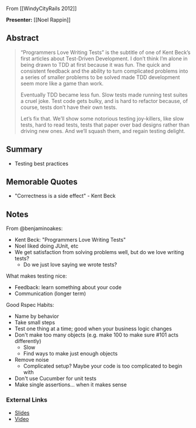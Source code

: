 From [[WindyCityRails 2012]]

**Presenter:** [[Noel Rappin]]

## Abstract

> “Programmers Love Writing Tests” is the subtitle of one of Kent Beck’s first articles about Test-Driven Development. I don’t think I’m alone in being drawn to TDD at first because it was fun. The quick and consistent feedback and the ability to turn complicated problems into a series of smaller problems to be solved made TDD development seem more like a game than work.
> 
> Eventually TDD became less fun. Slow tests made running test suites a cruel joke. Test code gets bulky, and is hard to refactor because, of course, tests don’t have their own tests.
> 
> Let’s fix that. We’ll show some notorious testing joy-killers, like slow tests, hard to read tests, tests that paper over bad designs rather than driving new ones. And we’ll squash them, and regain testing delight.

## Summary

* Testing best practices

## Memorable Quotes

* "Correctness is a side effect" - Kent Beck

## Notes

From @benjaminoakes:

* Kent Beck: "Programmers Love Writing Tests"
* Noel liked doing JUnit, etc
* We get satisfaction from solving problems well, but do we love writing tests?
    * Do we just love saying we wrote tests?

What makes testing nice:

* Feedback:  learn something about your code
* Communication (longer term)

Good Rspec Habits:

* Name by behavior
* Take small steps
* Test one thing at a time; good when your business logic changes
* Don't make too many objects (e.g. make 100 to make sure #101 acts differently)
   * Slow
   * Find ways to make just enough objects
* Remove noise
   * Complicated setup?  Maybe your code is too complicated to begin with
* Don't use Cucumber for unit tests
* Make single assertions... when it makes sense

### External Links

* [Slides](https://speakerdeck.com/u/noelrap/p/lets-make-testing-fun-again)
* [Video](http://vimeo.com/49525644)